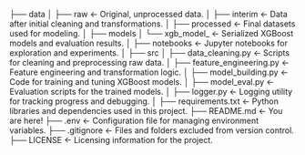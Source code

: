 ├── data
│   ├── raw            <- Original, unprocessed data.
│   ├── interim        <- Data after initial cleaning and transformations.
│   ├── processed      <- Final datasets used for modeling.
│
├── models
│   └── xgb_model_<timestamp> <- Serialized XGBoost models and evaluation results.
│
├── notebooks          <- Jupyter notebooks for exploration and experiments.
│
├── src
│   ├── data_cleaning.py       <- Scripts for cleaning and preprocessing raw data.
│   ├── feature_engineering.py <- Feature engineering and transformation logic.
│   ├── model_building.py      <- Code for training and tuning XGBoost models.
│   ├── model_eval.py          <- Evaluation scripts for the trained models.
│   ├── logger.py              <- Logging utility for tracking progress and debugging.
│
├── requirements.txt   <- Python libraries and dependencies used in this project.
├── README.md          <- You are here!
├── .env               <- Configuration file for managing environment variables.
├── .gitignore         <- Files and folders excluded from version control.
├── LICENSE            <- Licensing information for the project.
